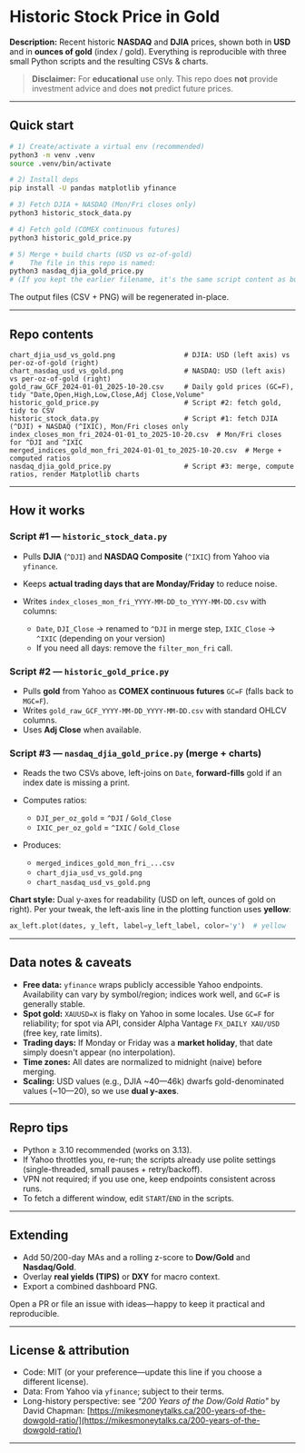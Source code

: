 # Historic Stock Price in Gold

**Description:** Recent historic **NASDAQ** and **DJIA** prices, shown both in **USD** and in **ounces of gold** (index / gold).
Everything is reproducible with three small Python scripts and the resulting CSVs & charts.

> **Disclaimer:** For **educational** use only. This repo does **not** provide investment advice and does **not** predict future prices.

---

## Quick start

```bash
# 1) Create/activate a virtual env (recommended)
python3 -m venv .venv
source .venv/bin/activate

# 2) Install deps
pip install -U pandas matplotlib yfinance

# 3) Fetch DJIA + NASDAQ (Mon/Fri closes only)
python3 historic_stock_data.py

# 4) Fetch gold (COMEX continuous futures)
python3 historic_gold_price.py

# 5) Merge + build charts (USD vs oz-of-gold)
#    The file in this repo is named:
python3 nasdaq_djia_gold_price.py
# (If you kept the earlier filename, it's the same script content as build_charts.py)
```

The output files (CSV + PNG) will be regenerated in-place.

---

## Repo contents

```
chart_djia_usd_vs_gold.png                 # DJIA: USD (left axis) vs per-oz-of-gold (right)
chart_nasdaq_usd_vs_gold.png               # NASDAQ: USD (left axis) vs per-oz-of-gold (right)
gold_raw_GCF_2024-01-01_2025-10-20.csv     # Daily gold prices (GC=F), tidy "Date,Open,High,Low,Close,Adj Close,Volume"
historic_gold_price.py                     # Script #2: fetch gold, tidy to CSV
historic_stock_data.py                     # Script #1: fetch DJIA (^DJI) + NASDAQ (^IXIC), Mon/Fri closes only
index_closes_mon_fri_2024-01-01_to_2025-10-20.csv  # Mon/Fri closes for ^DJI and ^IXIC
merged_indices_gold_mon_fri_2024-01-01_to_2025-10-20.csv  # Merge + computed ratios
nasdaq_djia_gold_price.py                  # Script #3: merge, compute ratios, render Matplotlib charts
```

---

## How it works

### Script #1 — `historic_stock_data.py`

- Pulls **DJIA** (`^DJI`) and **NASDAQ Composite** (`^IXIC`) from Yahoo via `yfinance`.
- Keeps **actual trading days that are Monday/Friday** to reduce noise.
- Writes `index_closes_mon_fri_YYYY-MM-DD_to_YYYY-MM-DD.csv` with columns:

  - `Date`, `DJI_Close` → renamed to `^DJI` in merge step, `IXIC_Close` → `^IXIC` (depending on your version)
  - If you need all days: remove the `filter_mon_fri` call.

### Script #2 — `historic_gold_price.py`

- Pulls **gold** from Yahoo as **COMEX continuous futures** `GC=F` (falls back to `MGC=F`).
- Writes `gold_raw_GCF_YYYY-MM-DD_YYYY-MM-DD.csv` with standard OHLCV columns.
- Uses **Adj Close** when available.

### Script #3 — `nasdaq_djia_gold_price.py` (merge + charts)

- Reads the two CSVs above, left-joins on `Date`, **forward-fills** gold if an index date is missing a print.
- Computes ratios:

  - `DJI_per_oz_gold` = `^DJI` / `Gold_Close`
  - `IXIC_per_oz_gold` = `^IXIC` / `Gold_Close`

- Produces:

  - `merged_indices_gold_mon_fri_...csv`
  - `chart_djia_usd_vs_gold.png`
  - `chart_nasdaq_usd_vs_gold.png`

**Chart style:** Dual y-axes for readability (USD on left, ounces of gold on right).
Per your tweak, the left-axis line in the plotting function uses **yellow**:

```py
ax_left.plot(dates, y_left, label=y_left_label, color='y')  # yellow
```

---

## Data notes & caveats

- **Free data:** `yfinance` wraps publicly accessible Yahoo endpoints. Availability can vary by symbol/region; indices work well, and `GC=F` is generally stable.
- **Spot gold:** `XAUUSD=X` is flaky on Yahoo in some locales. Use `GC=F` for reliability; for spot via API, consider Alpha Vantage `FX_DAILY XAU/USD` (free key, rate limits).
- **Trading days:** If Monday or Friday was a **market holiday**, that date simply doesn't appear (no interpolation).
- **Time zones:** All dates are normalized to midnight (naive) before merging.
- **Scaling:** USD values (e.g., DJIA ~40—46k) dwarfs gold-denominated values (~10—20), so we use **dual y-axes**.

---

## Repro tips

- Python ≥ 3.10 recommended (works on 3.13).
- If Yahoo throttles you, re-run; the scripts already use polite settings (single-threaded, small pauses + retry/backoff).
- VPN not required; if you use one, keep endpoints consistent across runs.
- To fetch a different window, edit `START`/`END` in the scripts.

---

## Extending

- Add 50/200-day MAs and a rolling z-score to **Dow/Gold** and **Nasdaq/Gold**.
- Overlay **real yields (TIPS)** or **DXY** for macro context.
- Export a combined dashboard PNG.

Open a PR or file an issue with ideas—happy to keep it practical and reproducible.

---

## License & attribution

- Code: MIT (or your preference—update this line if you choose a different license).
- Data: From Yahoo via `yfinance`; subject to their terms.
- Long-history perspective: see _"200 Years of the Dow/Gold Ratio"_ by David Chapman:
  [https://mikesmoneytalks.ca/200-years-of-the-dowgold-ratio/](https://mikesmoneytalks.ca/200-years-of-the-dowgold-ratio/)

---
